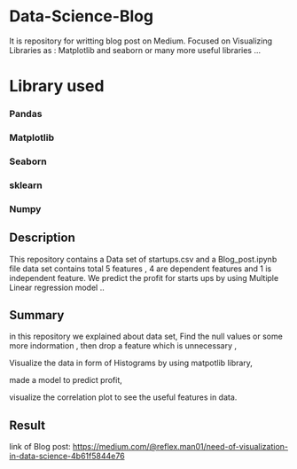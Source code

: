 # Data-Science-Blog 
It is repository for writting blog post on Medium. Focused on Visualizing Libraries as : Matplotlib and seaborn or many
more useful libraries ...

# Library used
### Pandas
### Matplotlib
### Seaborn
### sklearn
### Numpy


## Description 
This repository contains a Data set of startups.csv and a Blog_post.ipynb file
data set contains total 5 features , 4 are  dependent features and 1 is independent feature.
We predict the profit for starts ups by using Multiple Linear regression model ..

## Summary
in this  repository we explained about data set,
Find the null values or some more indormation ,
then drop a feature which is unnecessary ,

Visualize the data in form of Histograms by using matpotlib library,

made a model to predict profit,

visualize the correlation plot to see the useful features in data.

## Result

link of Blog post:  https://medium.com/@reflex.man01/need-of-visualization-in-data-science-4b61f5844e76
